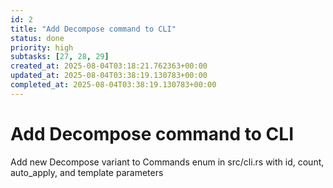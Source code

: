 ```yaml
---
id: 2
title: "Add Decompose command to CLI"
status: done
priority: high
subtasks: [27, 28, 29]
created_at: 2025-08-04T03:18:21.762363+00:00
updated_at: 2025-08-04T03:38:19.130783+00:00
completed_at: 2025-08-04T03:38:19.130783+00:00
---
```


# Add Decompose command to CLI

Add new Decompose variant to Commands enum in src/cli.rs with id, count, auto_apply, and template parameters